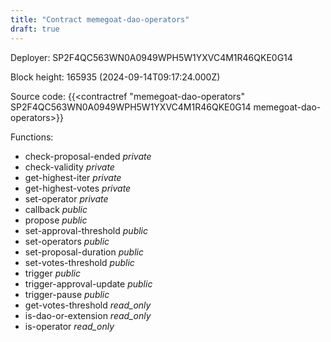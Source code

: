 ```yaml
---
title: "Contract memegoat-dao-operators"
draft: true
---
```

Deployer: SP2F4QC563WN0A0949WPH5W1YXVC4M1R46QKE0G14


 



Block height: 165935 (2024-09-14T09:17:24.000Z)

Source code: {{<contractref "memegoat-dao-operators" SP2F4QC563WN0A0949WPH5W1YXVC4M1R46QKE0G14 memegoat-dao-operators>}}

Functions:

* check-proposal-ended _private_
* check-validity _private_
* get-highest-iter _private_
* get-highest-votes _private_
* set-operator _private_
* callback _public_
* propose _public_
* set-approval-threshold _public_
* set-operators _public_
* set-proposal-duration _public_
* set-votes-threshold _public_
* trigger _public_
* trigger-approval-update _public_
* trigger-pause _public_
* get-votes-threshold _read_only_
* is-dao-or-extension _read_only_
* is-operator _read_only_

